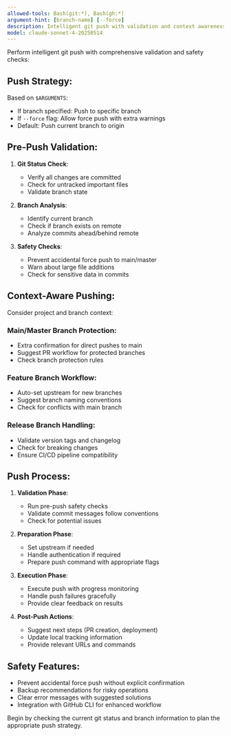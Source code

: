 ```yaml
---
allowed-tools: Bash(git:*), Bash(gh:*)
argument-hint: [branch-name] [--force]
description: Intelligent git push with validation and context awareness
model: claude-sonnet-4-20250514
---
```


Perform intelligent git push with comprehensive validation and safety checks:

## Push Strategy:
Based on `$ARGUMENTS`:
- If branch specified: Push to specific branch
- If `--force` flag: Allow force push with extra warnings
- Default: Push current branch to origin

## Pre-Push Validation:
1. **Git Status Check**:
   - Verify all changes are committed
   - Check for untracked important files
   - Validate branch state

2. **Branch Analysis**:
   - Identify current branch
   - Check if branch exists on remote
   - Analyze commits ahead/behind remote

3. **Safety Checks**:
   - Prevent accidental force push to main/master
   - Warn about large file additions
   - Check for sensitive data in commits

## Context-Aware Pushing:
Consider project and branch context:

### Main/Master Branch Protection:
- Extra confirmation for direct pushes to main
- Suggest PR workflow for protected branches
- Check branch protection rules

### Feature Branch Workflow:
- Auto-set upstream for new branches
- Suggest branch naming conventions
- Check for conflicts with main branch

### Release Branch Handling:
- Validate version tags and changelog
- Check for breaking changes
- Ensure CI/CD pipeline compatibility

## Push Process:
1. **Validation Phase**:
   - Run pre-push safety checks
   - Validate commit messages follow conventions
   - Check for potential issues

2. **Preparation Phase**:
   - Set upstream if needed
   - Handle authentication if required
   - Prepare push command with appropriate flags

3. **Execution Phase**:
   - Execute push with progress monitoring
   - Handle push failures gracefully
   - Provide clear feedback on results

4. **Post-Push Actions**:
   - Suggest next steps (PR creation, deployment)
   - Update local tracking information
   - Provide relevant URLs and commands

## Safety Features:
- Prevent accidental force push without explicit confirmation
- Backup recommendations for risky operations
- Clear error messages with suggested solutions
- Integration with GitHub CLI for enhanced workflow

Begin by checking the current git status and branch information to plan the appropriate push strategy.